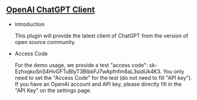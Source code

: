 ## [OpenAI ChatGPT Client](/advance/openai-chatgpt)

- Introduction

  This plugin will provide the latest client of ChatGPT from the version of open source community.

- Access Code

  For the demo usage, we provide a test "access code": 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. You only
  need to set the "Access Code" for the test (do not need to fill "API key"). If you have an OpenAI account and API key,
  please directly fill in the "API Key" on the settings page.

